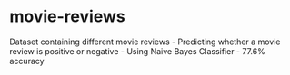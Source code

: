 # movie-reviews
Dataset containing different movie reviews - Predicting whether a movie review is positive or negative - Using Naive Bayes Classifier - 77.6% accuracy
